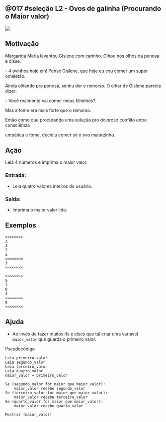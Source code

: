 ## @017 #seleção L2 - Ovos de galinha (Procurando o Maior valor)

[](https://raw.githubusercontent.com/qxcodefup/moodle/master/base/017/solver.c)
![](https://raw.githubusercontent.com/qxcodefup/moodle/master/base/017/__capa.jpg)

## Motivação

Margarida Maria levantou Gislene com carinho. Olhou nos olhos da penosa e disse.

\- 4 ovinhos hoje ein! Pense Gislene, que hoje eu vou comer um super omeletão.

Ainda olhando pra penosa, sentiu dor e remorso. O olhar de Gislene parecia dizer:

\- Você realmente vai comer meus filhinhos?.

Mas a fome era mais forte que o remorso.

Então como que procurando uma solução pro doloroso conflito entre consciência

empática e fome, decidiu comer só o ovo maiorzinho.

## Ação

Leia 4 números e imprima o maior valor.

### Entrada:

* Leia quatro valores inteiros do usuário.

### Saída:

* Imprima o maior valor lido.

## Exemplos

```
>>>>>>>>
3
3
2
2
========
3
<<<<<<<<

>>>>>>>>
5
1
8
3
========
8
<<<<<<<<
```

## Ajuda

* Ao invés de fazer muitos ifs e elses que tal criar uma variável `maior_valor` que guarda o primeiro valor.

Pseudocódigo
```
Leia primeiro_valor
Leia segundo_valor
Leia terceiro_valor
Leia quarto_valor
maior_valor = primeiro_valor

Se (segundo_valor for maior que maior_valor):
    maior_valor recebe segundo_valor
Se (terceiro_valor for maior que maior_valor):
    maior_valor recebe terceiro_valor
Se (quarto_valor for maior que maior_valor):
    maior_valor recebe quarto_valor

Mostrar (maior_valor)
